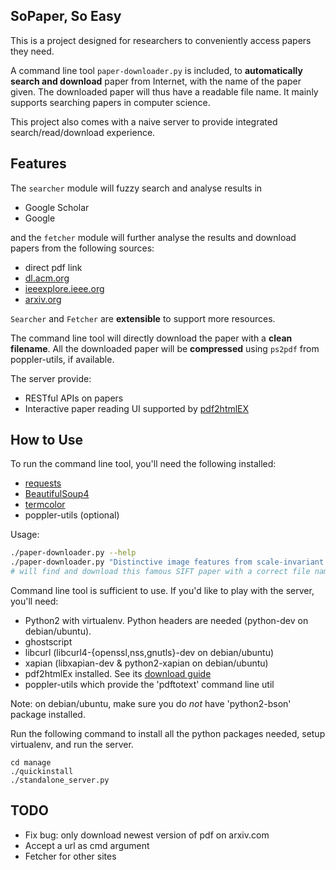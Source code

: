 ## SoPaper, So Easy
This is a project designed for researchers to conveniently access papers they need.

A command line tool ``paper-downloader.py`` is included, to __automatically search and download__ paper
from Internet, with the name of the paper given.
The downloaded paper will thus have a readable file name.
It mainly supports searching papers in computer science.

This project also comes with a naive server to provide integrated search/read/download experience.


## Features
The ``searcher`` module will fuzzy search and analyse results in
* Google Scholar
* Google

and the ``fetcher`` module will further analyse the results and download papers from the following sources:
* direct pdf link
* [dl.acm.org](http://dl.acm.org/)
* [ieeexplore.ieee.org](http://ieeexplore.ieee.org)
* [arxiv.org](http://arxiv.org)

``Searcher`` and ``Fetcher`` are __extensible__ to support more resources.

The command line tool will directly download the paper with a __clean filename__.
All the downloaded paper will be __compressed__ using `ps2pdf` from poppler-utils, if available.

The server provide:
* RESTful APIs on papers
* Interactive paper reading UI supported by [pdf2htmlEX](https://github.com/coolwanglu/pdf2htmlEX)

## How to Use
To run the command line tool, you'll need the following installed:
* [requests](http://docs.python-requests.org/en/latest/)
* [BeautifulSoup4](http://www.crummy.com/software/BeautifulSoup/bs4/doc/)
* [termcolor](https://pypi.python.org/pypi/termcolor)
* poppler-utils (optional)

Usage:
```bash
./paper-downloader.py --help
./paper-downloader.py "Distinctive image features from scale-invariant keypoints"
# will find and download this famous SIFT paper with a correct file name.
```

Command line tool is sufficient to use. If you'd like to play with the server, you'll need:
* Python2 with virtualenv. Python headers are needed (python-dev on debian/ubuntu).
* ghostscript
* libcurl (libcurl4-{openssl,nss,gnutls}-dev on debian/ubuntu)
* xapian (libxapian-dev & python2-xapian on debian/ubuntu)
* pdf2htmlEx installed. See its [download guide](https://github.com/coolwanglu/pdf2htmlEX/wiki/Download)
* poppler-utils which provide the 'pdftotext' command line util

Note: on debian/ubuntu, make sure you do *not* have 'python2-bson' package installed.

Run the following command to install all the python packages needed, setup virtualenv, and run the server.

	cd manage
	./quickinstall
	./standalone_server.py


## TODO
* Fix bug: only download newest version of pdf on arxiv.com
* Accept a url as cmd argument
* Fetcher for other sites
